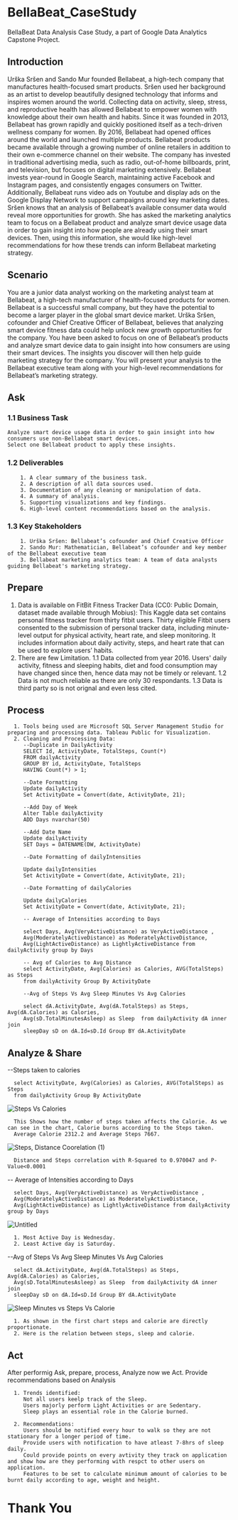 # BellaBeat_CaseStudy
BellaBeat Data Analysis Case Study, a part of Google Data Analytics Capstone Project.

## Introduction
Urška Sršen and Sando Mur founded Bellabeat, a high-tech company that manufactures health-focused smart products. Sršen used her background as an artist to develop beautifully designed technology that informs and inspires women around the world. Collecting data on activity, sleep, stress, and reproductive health has allowed Bellabeat to empower women with knowledge about their own health and habits. Since it was founded in 2013, Bellabeat has grown rapidly and quickly positioned itself as a tech-driven wellness company for women. 
By 2016, Bellabeat had opened offices around the world and launched multiple products. Bellabeat products became available through a growing number of online retailers in addition to their own e-commerce channel on their website. The company has invested in traditional advertising media, such as radio, out-of-home billboards, print, and television, but focuses on digital marketing extensively. Bellabeat invests year-round in Google Search, maintaining active Facebook and Instagram pages, and consistently engages consumers on Twitter. Additionally, Bellabeat runs video ads on Youtube and display ads on the Google Display Network to support campaigns around key marketing dates. 
Sršen knows that an analysis of Bellabeat’s available consumer data would reveal more opportunities for growth. She has asked the marketing analytics team to focus on a Bellabeat product and analyze smart device usage data in order to gain insight into how people are already using their smart devices. Then, using this information, she would like high-level recommendations for how these trends can inform Bellabeat marketing strategy. 

## Scenario
You are a junior data analyst working on the marketing analyst team at Bellabeat, a high-tech manufacturer of health-focused products for women. Bellabeat is a successful small company, but they have the potential to become a larger player in the global smart device market. Urška Sršen, cofounder and Chief Creative Officer of Bellabeat, believes that analyzing smart device fitness data could help unlock new growth opportunities for the company. You have been asked to focus on one of Bellabeat’s products and analyze smart device data to gain insight into how consumers are using their smart devices. The insights you discover will then help guide marketing strategy for the company. You will present your analysis to the Bellabeat executive team along with your high-level recommendations for Bellabeat’s marketing strategy.

## Ask
   ### 1.1 Business Task
    Analyze smart device usage data in order to gain insight into how consumers use non-Bellabeat smart devices.
    Select one Bellabeat product to apply these insights.
    
   ### 1.2 Deliverables
        1. A clear summary of the business task.
        2. A description of all data sources used.
        3. Documentation of any cleaning or manipulation of data.
        4. A summary of analysis.
        5. Supporting visualizations and key findings.
        6. High-level content recommendations based on the analysis.
        
    
   ### 1.3 Key Stakeholders
        1. Urška Sršen: Bellabeat’s cofounder and Chief Creative Officer
        2. Sando Mur: Mathematician, Bellabeat’s cofounder and key member of the Bellabeat executive team
        3. Bellabeat marketing analytics team: A team of data analysts guiding Bellabeat's marketing strategy.
        
## Prepare
   1. Data is available on FitBit Fitness Tracker Data (CC0: Public Domain, dataset made available through Mobius): This Kaggle data set contains personal fitness           tracker from thirty fitbit users. Thirty eligible Fitbit users consented to the submission of personal tracker data, including minute-level output for                 physical activity, heart rate, and sleep monitoring. It includes information about daily activity, steps, and heart rate that can be used to explore users’             habits. 
   2. There are few Limitation. 
      1.1 Data collected from year 2016. Users' daily activity, fitness and sleeping habits, diet and food consumption may have changed since then, hence data may not           be timely or relevant.
      1.2 Data is not much reliable as there are only 30 respondants.
      1.3 Data is third party so is not orignal and even less cited.
      
## Process
      1. Tools being used are Microsoft SQL Server Management Studio for preparing and processing data. Tableau Public for Visualization.
      2. Cleaning and Processing Data:
         --Duplicate in DailyActivity
         SELECT Id, ActivityDate, TotalSteps, Count(*)
         FROM dailyActivity
         GROUP BY id, ActivityDate, TotalSteps
         HAVING Count(*) > 1;

         --Date Formatting
         Update dailyActivity
         Set ActivityDate = Convert(date, ActivityDate, 21);

         --Add Day of Week
         Alter Table dailyActivity
         ADD Days nvarchar(50)

         --Add Date Name
         Update dailyActivity
         SET Days = DATENAME(DW, ActivityDate)

         --Date Formatting of dailyIntensities

         Update dailyIntensities
         Set ActivityDate = Convert(date, ActivityDate, 21);

         --Date Formatting of dailyCalories

         Update dailyCalories
         Set ActivityDate = Convert(date, ActivityDate, 21);

         -- Average of Intensities according to Days

         select Days, Avg(VeryActiveDistance) as VeryActiveDistance , 
         Avg(ModeratelyActiveDistance) as ModeratelyActiveDistance, 
         Avg(LightActiveDistance) as LightlyActiveDistance from dailyActivity group by Days

         -- Avg of Calories to Avg Distance
         select ActivityDate, Avg(Calories) as Calories, AVG(TotalSteps) as Steps 
         from dailyActivity Group By ActivityDate

         --Avg of Steps Vs Avg Sleep Minutes Vs Avg Calories

         select dA.ActivityDate, Avg(dA.TotalSteps) as Steps, Avg(dA.Calories) as Calories,
         Avg(sD.TotalMinutesAsleep) as Sleep  from dailyActivity dA inner join 
         sleepDay sD on dA.Id=sD.Id Group BY dA.ActivityDate

## Analyze & Share
   --Steps taken to calories
   
      select ActivityDate, Avg(Calories) as Calories, AVG(TotalSteps) as Steps 
      from dailyActivity Group By ActivityDate
   
      
   ![Steps Vs Calories](https://user-images.githubusercontent.com/56431569/218692447-fd85f386-4bf2-46a6-8792-7e7e75ce649c.png)

      This Shows how the number of steps taken affects the Calorie. As we can see in the chart, Calorie burns according to the Steps taken.
      Average Calorie 2312.2 and Average Steps 7667.
      
   ![Steps, Distance Coorelation (1)](https://user-images.githubusercontent.com/56431569/218687683-7a338175-b6b6-4a7e-9d62-eaf6c9c98b36.png)

      
      Distance and Steps correlation with R-Squared to 0.970047 and P-Value<0.0001

  
  -- Average of Intensities according to Days

      select Days, Avg(VeryActiveDistance) as VeryActiveDistance , 
      Avg(ModeratelyActiveDistance) as ModeratelyActiveDistance, 
      Avg(LightActiveDistance) as LightlyActiveDistance from dailyActivity group by Days
      
 ![Untitled](https://user-images.githubusercontent.com/56431569/218695660-df822012-9482-405b-b9cf-77f5f1ef0814.png)

      1. Most Active Day is Wednesday.
      2. Least Active day is Saturday.
      
  --Avg of Steps Vs Avg Sleep Minutes Vs Avg Calories

      select dA.ActivityDate, Avg(dA.TotalSteps) as Steps, Avg(dA.Calories) as Calories,
      Avg(sD.TotalMinutesAsleep) as Sleep  from dailyActivity dA inner join 
      sleepDay sD on dA.Id=sD.Id Group BY dA.ActivityDate
      
   ![Sleep Minutes vs Steps Vs Calorie](https://user-images.githubusercontent.com/56431569/218686098-50cd189d-75a4-457f-bfbf-1dc75551234b.png)
      
      1. As shown in the first chart steps and calorie are directly proportionate. 
      2. Here is the relation between steps, sleep and calorie.
      
      
## Act

After performig Ask, prepare, process, Analyze now we Act. Provide recommendations based on Analysis

      1. Trends identified:
         Not all users keelp track of the Sleep.
         Users majorly perform Light Activities or are Sedentary.
         Sleep plays an essential role in the Calorie burned.
         
      2. Recommendations:
         Users should be notified every hour to walk so they are not stationary for a longer period of time.
         Provide users with notification to have atleast 7-8hrs of sleep daily.
         Could provide points on every avtivity they track on application and show how are they performing with respct to other users on application.
         Features to be set to calculate minimum amount of calories to be burnt daily according to age, weight and height.
         
         
         
         
         
# Thank You
      
      
      
      
